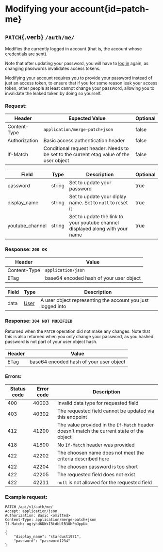 <div class='panel fade js-scroll-anim' data-anim='fade'>

# Modifying your account{id=patch-me}

## `PATCH`{.verb} `/auth/me/`

Modifies the currently logged in account (that is, the account whose credentials are sent).

Note that after updating your password, you will have to [log in](#login) again, as changing passwords invalidates access tokens.

Modifying your account requires you to provide your password instead of just an access token, to ensure that if you for some reason leak your access token,
other people at least cannot change your password, allowing you to invalidate the leaked token by doing so yourself.

### Request:

| Header        | Expected Value                                                                           | Optional |
| ------------- | ---------------------------------------------------------------------------------------- | -------- |
| Content-Type  | `application/merge-patch+json`                                                           | false    |
| Authorization | Basic access authentication header                                                       | false    |
| If-Match      | Conditional request header. Needs to be set to the current etag value of the user object | false    |

| Field           | Type   | Description                                                                   | Optional |
| --------------- | ------ | ----------------------------------------------------------------------------- | -------- |
| password        | string | Set to update your password                                                   | true     |
| display_name    | string | Set to update your diplay name. Set to `null` to reset it                     | true     |
| youtube_channel | string | Set to update the link to your youtube channel displayed along with your name | true     |

### Response: `200 OK`

| Header       | Value                                   |
| ------------ | --------------------------------------- |
| Content-Type | `application/json`                      |
| ETag         | base64 encoded hash of your user object |

| Field | Type                                 | Description                                                 |
| ----- | ------------------------------------ | ----------------------------------------------------------- |
| data  | [User](/documentation/objects/#user) | A user object representing the account you just logged into |

### Response: `304 NOT MODIFIED`

Returned when the `PATCH` operation did not make any changes. Note that this is also returned when you only change your password,
as you hashed password is not part of your user object hash.

| Header | Value                                   |
| ------ | --------------------------------------- |
| ETag   | base64 encoded hash of your user object |

### Errors:

| Status code | Error code | Description                                                                               |
| ----------- | ---------- | ----------------------------------------------------------------------------------------- |
| 400         | 40003      | Invalid data type for requested field                                                     |
| 403         | 40302      | The requested field cannot be updated via this endpoint                                   |
| 412         | 41200      | The value provided in the `If-Match` header doesn't match the current state of the object |
| 418         | 41800      | No `If-Match` header was provided                                                         |
| 422         | 42202      | The choosen name does not meet the criteria described [here](#registering-for-an-account) |
| 422         | 42204      | The choosen password is too short                                                         |
| 422         | 42205      | The requested field does not exist                                                        |
| 422         | 42211      | `null` is not allowed for the requested field                                             |

### Example request:

```http
PATCH /api/v1/auth/me/
Accept: application/json
Authorization: Basic <omitted>
Content-Type: application/merge-patch+json
If-Match: ugiyhd6DWxIBtdbUlB3UhPbJppU=

{
    "display_name": "stardust1971",
    "password": "password1234"
}
```

</div>
